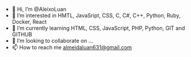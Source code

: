 - 👋 Hi, I’m @AleixoLuan
- 👀 I’m interested in HMTL, JavaSript, CSS, C, C#, C++, Python, Ruby, Docker, React
- 🌱 I’m currently learning HTML, CSS, JavaScript, PHP, Python, GIT and GITHUB
- 💞️ I’m looking to collaborate on ...
- 📫 How to reach me almeidaluan631@gmail.com

<!---
AleixoLuan/AleixoLuan is a ✨ special ✨ repository because its `README.md` (this file) appears on your GitHub profile.
You can click the Preview link to take a look at your changes.
--->
